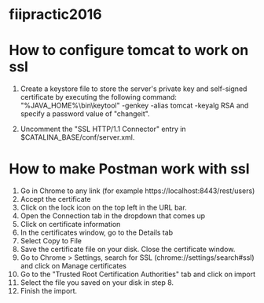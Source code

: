 # fiipractic2016

# How to configure tomcat to work on ssl
1. Create a keystore file to store the server's private key and self-signed certificate by executing the following command:
        "%JAVA_HOME%\bin\keytool" -genkey -alias tomcat -keyalg RSA
    and specify a password value of "changeit".

2. Uncomment the "SSL HTTP/1.1 Connector" entry in $CATALINA_BASE/conf/server.xml.

# How to make Postman work with ssl
 1. Go in Chrome to any link (for example https://localhost:8443/rest/users)
 2. Accept the certificate
 3. Click on the lock icon on the top left in the URL bar.
 4. Open the Connection tab in the dropdown that comes up
 5. Click on certificate information
 6. In the certificates window, go to the Details tab
 7. Select Copy to File
 8. Save the certificate file on your disk. Close the certificate window.
09. Go to Chrome > Settings, search for SSL (chrome://settings/search#ssl) and click on Manage certificates
10. Go to the "Trusted Root Certification Authorities" tab and click on import
11. Select the file you saved on your disk in step 8.
12. Finish the import.